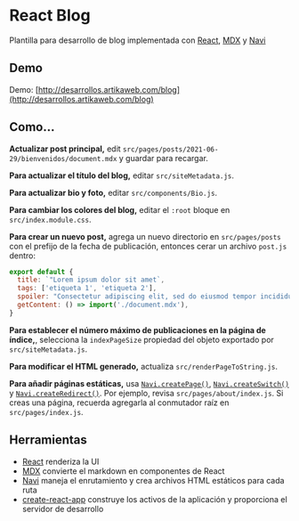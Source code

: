 # React Blog

Plantilla para desarrollo de blog implementada con [React](https://es.reactjs.org/), [MDX](https://mdxjs.com/) y [Navi](https://frontarm.com/navi/)

## Demo

Demo: [http://desarrollos.artikaweb.com/blog](http://desarrollos.artikaweb.com/blog)

## Como...

**Actualizar post principal,** edit `src/pages/posts/2021-06-29/bienvenidos/document.mdx` y guardar para recargar.

**Para actualizar el título del blog,** editar `src/siteMetadata.js`.

**Para actualizar bio y foto,** editar `src/components/Bio.js`.

**Para cambiar los colores del blog,** editar el `:root` bloque en `src/index.module.css`.

**Para crear un nuevo post,** agrega un nuevo directorio en `src/pages/posts` con el prefijo de la fecha de publicación, entonces cerar un archivo `post.js` dentro:

```jsx
export default {
  title: `"Lorem ipsum dolor sit amet`,
  tags: ['etiqueta 1', 'etiqueta 2'],
  spoiler: "Consectetur adipiscing elit, sed do eiusmod tempor incididunt.",
  getContent: () => import('./document.mdx'),
}
```

**Para establecer el número máximo de publicaciones en la página de índice,**, selecciona la `indexPageSize` propiedad del objeto exportado por `src/siteMetadata.js`.

**Para modificar el HTML generado,** actualiza `src/renderPageToString.js`.

**Para añadir páginas estáticas,** usa [`Navi.createPage()`](https://frontarm.com/navi/reference/declarations/#createpage), [`Navi.createSwitch()`](https://frontarm.com/navi/reference/declarations/#createswitch) y [`Navi.createRedirect()`](https://frontarm.com/navi/reference/declarations/#createredirect). Por ejemplo, revisa `src/pages/about/index.js`. Si creas una página, recuerda agregarla al conmutador raíz en `src/pages/index.js`.


## Herramientas

- [React](https://reactjs.org) renderiza la UI
- [MDX](https://mdxjs.com) convierte el markdown en componentes de React
- [Navi](https://frontarm.com/navi/) maneja el enrutamiento y crea archivos HTML estáticos para cada ruta
- [create-react-app](https://reactjs.org/docs/create-a-new-react-app.html) construye los activos de la aplicación y proporciona el servidor de desarrollo

